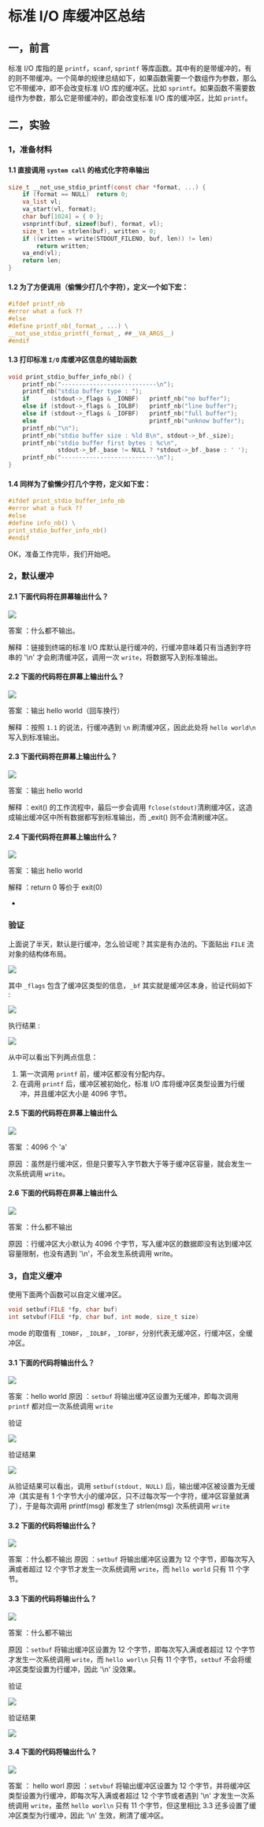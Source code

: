 # 标准 I/O 库缓冲区总结

## 一，前言

标准 I/O 库指的是 `printf`，`scanf`, `sprintf` 等库函数。其中有的是带缓冲的，有的则不带缓冲。一个简单的规律总结如下，如果函数需要一个数组作为参数，那么它不带缓冲，即不会改变标准 I/O 库的缓冲区。比如 `sprintf`。如果函数不需要数组作为参数，那么它是带缓冲的，即会改变标准 I/O 库的缓冲区，比如 `printf`。

## 二，实验

### 1，准备材料

#### 1.1 直接调用 `system call` 的格式化字符串输出

```C
size_t __not_use_stdio_printf(const char *format, ...) {
    if (format == NULL)  return 0;
    va_list vl;
    va_start(vl, format);
    char buf[1024] = { 0 };
    vsnprintf(buf, sizeof(buf), format, vl);
    size_t len = strlen(buf), written = 0;
    if ((written = write(STDOUT_FILENO, buf, len)) != len)
        return written;
    va_end(vl);
    return len;
}
```
#### 1.2 为了方便调用（偷懒少打几个字符），定义一个如下宏：

```C
#ifdef printf_nb
#error what a fuck ??
#else
#define printf_nb(_format_, ...) \
__not_use_stdio_printf(_format_, ##__VA_ARGS__)
#endif
```
#### 1.3 打印标准 `I/O` 库缓冲区信息的辅助函数

```C
void print_stdio_buffer_info_nb() {
    printf_nb("---------------------------\n");
    printf_nb("stdio buffer type : ");
    if      (stdout->_flags & _IONBF)   printf_nb("no buffer");
    else if (stdout->_flags & _IOLBF)   printf_nb("line buffer");
    else if (stdout->_flags & _IOFBF)   printf_nb("full buffer");
    else                                printf_nb("unknow buffer");
    printf_nb("\n");
    printf_nb("stdio buffer size : %ld B\n", stdout->_bf._size);
    printf_nb("stdio buffer first bytes : %c\n",
              stdout->_bf._base != NULL ? *stdout->_bf._base : ' ');
    printf_nb("---------------------------\n");
}
```
#### 1.4 同样为了偷懒少打几个字符，定义如下宏：

```C
#ifdef print_stdio_buffer_info_nb
#error what a fuck ??
#else
#define info_nb() \
print_stdio_buffer_info_nb()
#endif
```

OK，准备工作完毕，我们开始吧。

### 2，默认缓冲

#### 2.1 下面代码将在屏幕输出什么？

![](https://github.com/YangXiaoHei/APUE/blob/master/Image/5.2.1.def_buf.png)

答案 ：什么都不输出。

解释 ：链接到终端的标准 I/O 库默认是行缓冲的，行缓冲意味着只有当遇到字符串的 '\n' 才会刷清缓冲区，调用一次 `write`，将数据写入到标准输出。

#### 2.2 下面的代码将在屏幕上输出什么？

![](https://github.com/YangXiaoHei/APUE/blob/master/Image/5.2.2.def_buf.png)

答案 ：输出 hello world（回车换行）

解释 ：按照 `1.1` 的说法，行缓冲遇到 `\n` 刷清缓冲区，因此此处将 `hello world\n` 写入到标准输出。

#### 2.3 下面代码将在屏幕上输出什么？

![](https://github.com/YangXiaoHei/APUE/blob/master/Image/5.2.3.def_buf.png)

答案 ：输出 hello world

解释 ：exit() 的工作流程中，最后一步会调用 `fclose(stdout)`清刷缓冲区，这造成输出缓冲区中所有数据都写到标准输出，而 _exit() 则不会清刷缓冲区。

#### 2.4 下面代码将在屏幕上输出什么？

![](https://github.com/YangXiaoHei/APUE/blob/master/Image/5.2.4.def_buf.png)

答案 ：输出 hello world

解释 ：return 0 等价于 exit(0)

-
### 验证

上面说了半天，默认是行缓冲，怎么验证呢？其实是有办法的。下面贴出 `FILE` 流对象的结构体布局。

![](https://github.com/YangXiaoHei/APUE/blob/master/Image/5.2.FILE_layout.png)
 
 其中 `_flags` 包含了缓冲区类型的信息，`_bf` 其实就是缓冲区本身，验证代码如下 :
 
![](https://github.com/YangXiaoHei/APUE/blob/master/Image/5.2.verify.png)
 
执行结果 :

![](https://github.com/YangXiaoHei/APUE/blob/master/Image/5.2.verify_result.png)
 
 从中可以看出下列两点信息：
 
 1. 第一次调用 `printf` 前，缓冲区都没有分配内存。
 2. 在调用 `printf` 后，缓冲区被初始化，标准 I/O 库将缓冲区类型设置为行缓冲，并且缓冲区大小是 4096 字节。

#### 2.5 下面的代码将在屏幕上输出什么

![](https://github.com/YangXiaoHei/APUE/blob/master/Image/5.2.5.def_buf.png)

答案 ：4096 个 'a'

原因 ：虽然是行缓冲区，但是只要写入字节数大于等于缓冲区容量，就会发生一次系统调用 `write`。

#### 2.6 下面的代码将在屏幕上输出什么

![](https://github.com/YangXiaoHei/APUE/blob/master/Image/5.2.6.def_buf.png)

答案 ：什么都不输出

原因 ：行缓冲区大小默认为 4096 个字节，写入缓冲区的数据即没有达到缓冲区容量限制，也没有遇到 '\n'，不会发生系统调用 write。

### 3，自定义缓冲

使用下面两个函数可以自定义缓冲区。

```C
void setbuf(FILE *fp, char buf)
int setvbuf(FILE *fp, char buf, int mode, size_t size)
```

mode 的取值有 `_IONBF`，`_IOLBF`，`_IOFBF`，分别代表无缓冲区，行缓冲区，全缓冲区。

#### 3.1 下面的代码将输出什么？

![](https://github.com/YangXiaoHei/APUE/blob/master/Image/5.3.1.diy_buf.png)

答案 ：hello world
原因 ：`setbuf` 将输出缓冲区设置为无缓冲，即每次调用 `printf` 都对应一次系统调用 `write`

验证 

![](https://github.com/YangXiaoHei/APUE/blob/master/Image/5.3.1.verify.png)

验证结果

![](https://github.com/YangXiaoHei/APUE/blob/master/Image/5.3.1.verify_result.png)

从验证结果可以看出，调用 `setbuf(stdout, NULL)` 后，输出缓冲区被设置为无缓冲（其实是有 1 个字节大小的缓冲区，只不过每次写一个字符，缓冲区容量就满了），于是每次调用 printf(msg) 都发生了 strlen(msg) 次系统调用 `write`

#### 3.2 下面的代码将输出什么？

![](https://github.com/YangXiaoHei/APUE/blob/master/Image/5.3.2.diy_buf.png)

答案 ：什么都不输出
原因 ：`setbuf` 将输出缓冲区设置为 12 个字节，即每次写入满或者超过 12 个字节才发生一次系统调用 `write`，而 `hello world` 只有 11 个字节。

#### 3.3 下面的代码将输出什么？

![](https://github.com/YangXiaoHei/APUE/blob/master/Image/5.3.3.diy_buf.png)

答案 ：什么都不输出

原因 ：`setbuf` 将输出缓冲区设置为 12 个字节，即每次写入满或者超过 12 个字节才发生一次系统调用 `write`，而 `hello worl\n` 只有 11 个字节，`setbuf` 不会将缓冲区类型设置为行缓冲，因此 '\n' 没效果。

验证 

![](https://github.com/YangXiaoHei/APUE/blob/master/Image/5.3.3.verify.png)

验证结果

![](https://github.com/YangXiaoHei/APUE/blob/master/Image/5.3.3.verify_result.png)

#### 3.4 下面的代码将输出什么？

![](https://github.com/YangXiaoHei/APUE/blob/master/Image/5.3.4.png)

答案 ： hello worl
原因 ：`setvbuf` 将输出缓冲区设置为 12 个字节，并将缓冲区类型设置为行缓冲，即每次写入满或者超过 12 个字节或者遇到 '\n' 才发生一次系统调用 `write`，虽然 `hello worl\n` 只有 11 个字节，但这里相比 3.3 还多设置了缓冲区类型为行缓冲，因此 '\n' 生效，刷清了缓冲区。



